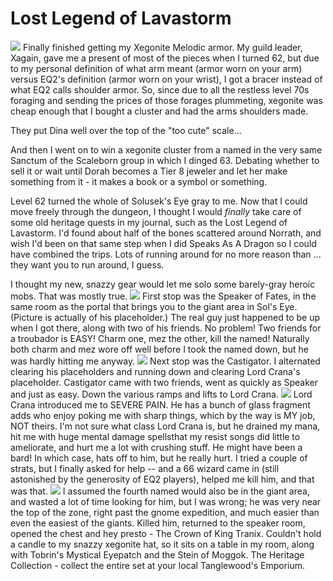 # Lost Legend of Lavastorm

![](../images/arms.jpg) Finally finished getting my Xegonite Melodic armor. My guild leader, Xagain, gave me a present of most of the pieces when I turned 62, but due to my personal definition of what arm meant (armor worn on your arm) versus EQ2's definition (armor worn on your wrist), I got a bracer instead of what EQ2 calls shoulder armor. So, since due to all the restless level 70s foraging and sending the prices of those forages plummeting, xegonite was cheap enough that I bought a cluster and had the arms shoulders made.

They put Dina well over the top of the "too cute" scale...

And then I went on to win a xegonite cluster from a named in the very same Sanctum of the Scaleborn group in which I dinged 63. Debating whether to sell it or wait until Dorah becomes a Tier 8 jeweler and let her make something from it - it makes a book or a symbol or something.

Level 62 turned the whole of Solusek's Eye gray to me. Now that I could move freely through the dungeon, I thought I would *finally* take care of some old heritage quests in my journal, such as the Lost Legend of Lavastorm. I'd found about half of the bones scattered around Norrath, and wish I'd been on that same step when I did Speaks As A Dragon so I could have combined the trips. Lots of running around for no more reason than ... they want you to run around, I guess.

I thought my new, snazzy gear would let me solo some barely-gray heroic mobs. That was mostly true.
![](../images/lll1.jpg)
First stop was the Speaker of Fates, in the same room as the portal that brings you to the giant area in Sol's Eye. (Picture is actually of his placeholder.) The real guy just happened to be up when I got there, along with two of his friends. No problem! Two friends for a troubador is EASY! Charm one, mez the other, kill the named! Naturally both charm and mez wore off well before I took the named down, but he was hardly hitting me anyway.
![](../images/lll3.jpg)
Next stop was the Castigator. I alternated clearing his placeholders and running down and clearing Lord Crana's placeholder. Castigator came with two friends, went as quickly as Speaker and just as easy. Down the various ramps and lifts to Lord Crana.
![](../images/lll4.jpg)
Lord Crana introduced me to SEVERE PAIN. He has a bunch of glass fragment adds who enjoy poking me with sharp things, which by the way is MY job, NOT theirs. I'm not sure what class Lord Crana is, but he drained my mana, hit me with huge mental damage spellsthat my resist songs did little to ameliorate, and hurt me a lot with crushing stuff. He might have been a bard! In which case, hats off to him, but he really hurt. I tried a couple of strats, but I finally asked for help -- and a 66 wizard came in (still astonished by the generosity of EQ2 players), helped me kill him, and that was that.
![](../images/lll2.jpg)
I assumed the fourth named would also be in the giant area, and wasted a lot of time looking for him, but I was wrong; he was very near the top of the zone, right past the gnome expedition, and much easier than even the easiest of the giants. Killed him, returned to the speaker room, opened the chest and hey presto - The Crown of King Tranix. Couldn't hold a candle to my snazzy xegonite hat, so it sits on a table in my room, along with Tobrin's Mystical Eyepatch and the Stein of Moggok. The Heritage Collection - collect the entire set at your local Tanglewood's Emporium.
